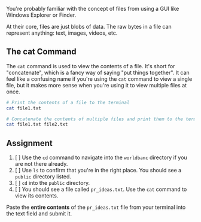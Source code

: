You're probably familiar with the concept of files from using a GUI like Windows Explorer or Finder.

At their core, files are just blobs of data. The raw bytes in a file can represent anything: text, images, videos, etc.

## The cat Command

The `cat` command is used to view the contents of a file. It's short for "concatenate", which is a fancy way of saying "put things together". It can feel like a confusing name if you're using the `cat` command to view a single file, but it makes more sense when you're using it to view multiple files at once.

```bash
# Print the contents of a file to the terminal
cat file1.txt
```

```bash
# Concatenate the contents of multiple files and print them to the terminal
cat file1.txt file2.txt
```

## Assignment

1. [ ] Use the `cd` command to navigate into the `worldbanc` directory if you are not there already.
2. [ ] Use `ls` to confirm that you're in the right place. You should see a `public` directory listed.
3. [ ] `cd` into the `public` directory.
4. [ ] You should see a file called `pr_ideas.txt`. Use the `cat` command to view its contents.

Paste the **entire contents** of the `pr_ideas.txt` file from your terminal into the text field and submit it.